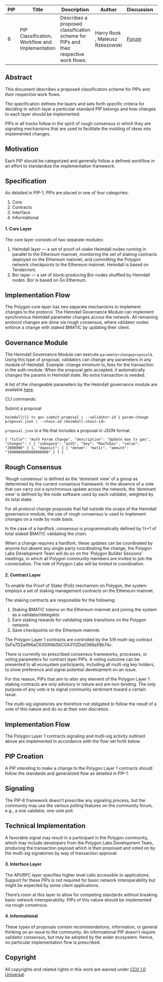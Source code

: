 | PIP               | Title                           | Description          | Author                        | Discussion | Status | Type                                     | Date                  |
|-------------------|---------------------------------|----------------------|-------------------------------|------------|--------|------------------------------------------|-----------------------|
| 8 | PIP Classification, Workflow and Implementation | Describes a proposed classification scheme for PIPs and their respective work flows. | Harry Rook , Mateusz Rzeszowski | [Forum](https://forum.polygon.technology/t/pip-8-pip-classification-workflow-and-implementation/11365/1) | Continuous | Informational | 2023-02-21 | 


## Abstract

This document describes a proposed classification scheme for PIPs and their respective work flows.

The specification defines the layers and sets forth specific criteria for deciding to which layer a particular standard PIP belongs and how changes to each layer should be implemented. 

PIPs in all tracks follow in the spirit of rough consensus in which they are signaling mechanisms that are used to facilitate the molding of ideas into implemented changes.
 
## Motivation

Each PIP should be categorized and generally follow a defined workflow in an effort  to standardize the implementation framework.

## Specification

As detailed in PIP-1, PIPs are placed in one of four categories:

   1. Core
   2. Contracts 
   3. Interface
   4. Informational 
 
 #### 1. Core Layer
 
The core layer consists of two separate modules:

  1. Heimdall layer — a set of proof-of-stake Heimdall nodes running in parallel to the Ethereum mainnet, monitoring the set of staking contracts deployed on the Ethereum mainnet, and committing the Polygon network checkpoints to the Ethereum mainnet. Heimdall is based on Tendermint.
  2. Bor layer — a set of block-producing Bor nodes shuffled by Heimdall nodes. Bor is based on Go Ethereum.


## Implementation Flow

The Polygon core layer has two separate mechanisms to implement changes to the protocol. The Heimdall Governance Module can implement synchronous Heimdall parameter changes across the network. All remaining protocol changes are done via rough consensus, where validator nodes enforce a change with staked $MATIC by updating their client.  

## Governance Module

The Heimdall Governance Module can execute `parameterchangeproposal`s. Using this type of proposal, validators can change any parameters in any module of Heimdall. Example: change minimum tx_fees for the transaction in the auth module. When the proposal gets accepted, it automatically changes the params in Heimdall state. No extra transaction is needed.

A list of the changeable parameters by the Heimdall governance module are available [here](https://github.com/maticnetwork/heimdall/blob/develop/auth/types/params.go).

CLI commands:

Submit a proposal

`heimdallcli tx gov submit-proposal \
	--validator-id 1 param-change proposal.json \
	--chain-id <heimdall-chain-id>`

`proposal.json` is a file that includes a proposal in JSON format.

`{
  "title": "Auth Param Change",
  "description": "Update max tx gas",
  "changes": [
    {
      "subspace": "auth",
      "key": "MaxTxGas",
      "value": "2000000"
    }
  ],
  "deposit": [
    {
      "denom": "matic",
      "amount": "1000000000000000000"
    }
  ]
}`


## Rough Consensus 

‘Rough consensus’ is defined as the 'dominant view’ of a group as determined by the current consensus framework. In the absence of a vote that can carry out a synchronous update across the network, the ‘dominant view’ is defined by the node software used by each validator, weighted by its total stake. 

For all protocol change proposals that fall outside the scope of the Heimdall governance module, the use of rough consensus is used to implement changes on a node by node basis. 

In the case of a hardfork, consensus is programmatically defined by ⅔+1 of total staked $MATIC validating the chain. 

When a change requires a hardfork, these updates can be coordinated by anyone but absent any single party coordinating the change, the Polygon Labs Development Team will do so on the ‘Polygon Builder Sessions’ meetings, in which all Polygon community members are invited to join the conversation. The role of Polygon Labs will be limited to coordination.

#### 2. Contract Layer

To enable the Proof of Stake (PoS) mechanism on Polygon, the system employs a set of staking management contracts on the Ethereum mainnet.

The staking contracts are responsible for the following:

1. Staking $MATIC tokens on the Ethereum mainnet and joining the system as a validator/delegator.
2. Earn staking rewards for validating state transitions on the Polygon network.
3. Save checkpoints on the Ethereum mainnet.

The Polygon Layer 1 contracts are controlled by the 5/9 mulit-sig contract 0xFa7D2a996aC6350f4b56C043112Da0366a59b74c. 

There is currently no prescribed consensus frameworks, processes, or voting parameters for contract layer PIPs. A voting outcome can be presented to all ecosystem participants, including all multi-sig key holders, to show preference and signal potential development on an issue.

For this reason, PIPs that aim to alter any element of the Polygon Layer 1 staking contracts are only advisory in nature and are non-binding. The only purpose of any vote is to signal community sentiment toward a certain issue. 

The multi-sig signatories are therefore not obligated to follow the result of a vote of this nature and do so at their own discretion. 

## Implementation Flow

The Polygon Layer 1 contracts signaling and mutli-sig activity outlined above are implemented in accordance with the flow set forth below.

## PIP Creation

A PIP intending to make a change to the Polygon Layer 1 contracts should follow the standards and generalized flow as detailed in PIP-1.

## Signaling

The PIP-8 framework doesn’t prescribe any signaling process, but the community may use the various polling features on the community forum, e.g., a one validator, one vote poll.

## Technical Implementation 

A favorable signal may result in a participant in the Polygon community, which may include developers from the Polygon Labs Development Team, producing the transaction payload which is then proposed and voted on by the multi-sig signatories by way of transaction approval.
 
#### 3. Interface Layer

The API/RPC layer specifies higher level calls accessible to applications. Support for these PIPs is not required for basic network interoperability but might be expected by some client applications.

There’s room at this layer to allow for competing standards without breaking basic network interoperability.
PIPs of this nature should be implemented via rough consensus. 

#### 4. Informational 

These types of proposals contain recommendations, information, or general thinking on an issue to the community. An informational PIP doesn’t require validator consensus, but may be adopted by the wider ecosystem. Hence, no particular implementation flow is prescribed.

## Copyright
All copyrights and related rights in this work are waived under [CC0 1.0 Universal](https://creativecommons.org/publicdomain/zero/1.0/legalcode).


